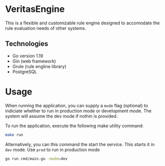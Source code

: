 # VeritasEngine

This is a flexible and customizable rule engine designed to accomodate the
rule evaluation needs of other systems.

## Technologies
- Go version 1.19
- Gin (web framework)
- Grule (rule engline library)
- PostgreSQL

# Usage

When running the application, you can supply a `mode` flag (optional) to indiciate whether to run in production mode or development mode.
The system will assume the dev mode if nothin is provided.

To run the application, execute the following make utility command:

```bash
make run
```

Alternatively, you can this command the start the service. This starts it in `dev` mode. Use `prod` to run in production mode

```bash
go run cmd/main.go -mode=dev
```
